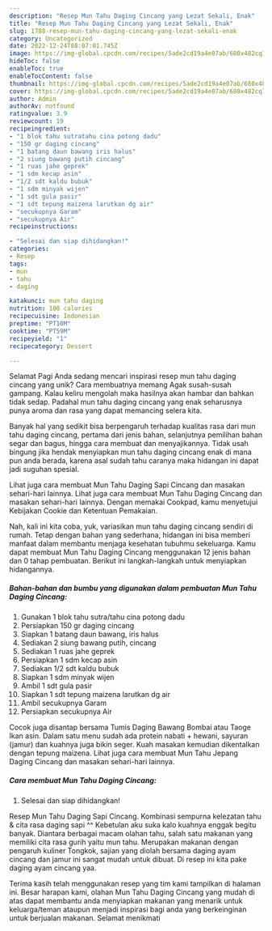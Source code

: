 ```yaml
---
description: "Resep Mun Tahu Daging Cincang yang Lezat Sekali, Enak"
title: "Resep Mun Tahu Daging Cincang yang Lezat Sekali, Enak"
slug: 1788-resep-mun-tahu-daging-cincang-yang-lezat-sekali-enak
category: Uncategorized
date: 2022-12-24T08:07:01.745Z
image: https://img-global.cpcdn.com/recipes/5ade2cd19a4e07ab/680x482cq70/mun-tahu-daging-cincang-foto-resep-utama.jpg
hideToc: false
enableToc: true
enableTocContent: false
thumbnail: https://img-global.cpcdn.com/recipes/5ade2cd19a4e07ab/680x482cq70/mun-tahu-daging-cincang-foto-resep-utama.jpg
cover: https://img-global.cpcdn.com/recipes/5ade2cd19a4e07ab/680x482cq70/mun-tahu-daging-cincang-foto-resep-utama.jpg
author: Admin
authorAv: notfound
ratingvalue: 3.9
reviewcount: 19
recipeingredient:
- "1 blok tahu sutratahu cina potong dadu"
- "150 gr daging cincang"
- "1 batang daun bawang iris halus"
- "2 siung bawang putih cincang"
- "1 ruas jahe geprek"
- "1 sdm kecap asin"
- "1/2 sdt kaldu bubuk"
- "1 sdm minyak wijen"
- "1 sdt gula pasir"
- "1 sdt tepung maizena larutkan dg air"
- "secukupnya Garam"
- "secukupnya Air"
recipeinstructions:

- "Selesai dan siap dihidangkan!"
categories:
- Resep
tags:
- mun
- tahu
- daging

katakunci: mun tahu daging 
nutrition: 108 calories
recipecuisine: Indonesian
preptime: "PT10M"
cooktime: "PT59M"
recipeyield: "1"
recipecategory: Dessert

---
```



Selamat Pagi Anda sedang mencari inspirasi resep mun tahu daging cincang yang unik? Cara membuatnya memang Agak susah-susah gampang. Kalau keliru mengolah maka hasilnya akan hambar dan bahkan tidak sedap. Padahal mun tahu daging cincang yang enak seharusnya punya aroma dan rasa yang dapat memancing selera kita.


Banyak hal yang sedikit bisa berpengaruh terhadap kualitas rasa dari mun tahu daging cincang, pertama dari jenis bahan, selanjutnya pemilihan bahan segar dan bagus, hingga cara membuat dan menyajikannya. Tidak usah bingung jika hendak menyiapkan mun tahu daging cincang enak di mana pun anda berada, karena asal sudah tahu caranya maka hidangan ini dapat jadi suguhan spesial.

Lihat juga cara membuat Mun Tahu Daging Sapi Cincang dan masakan sehari-hari lainnya. Lihat juga cara membuat Mun Tahu Daging Cincang dan masakan sehari-hari lainnya. Dengan memakai Cookpad, kamu menyetujui Kebijakan Cookie dan Ketentuan Pemakaian.


Nah, kali ini kita coba, yuk, variasikan mun tahu daging cincang sendiri di rumah. Tetap dengan bahan yang sederhana, hidangan ini bisa memberi manfaat dalam membantu menjaga kesehatan tubuhmu sekeluarga. Kamu dapat membuat Mun Tahu Daging Cincang menggunakan 12 jenis bahan dan 0 tahap pembuatan. Berikut ini langkah-langkah untuk menyiapkan hidangannya.

<!--inarticleads1-->

##### Bahan-bahan dan bumbu yang digunakan dalam pembuatan Mun Tahu Daging Cincang:

1. Gunakan 1 blok tahu sutra/tahu cina potong dadu
1. Persiapkan 150 gr daging cincang
1. Siapkan 1 batang daun bawang, iris halus
1. Sediakan 2 siung bawang putih, cincang
1. Sediakan 1 ruas jahe geprek
1. Persiapkan 1 sdm kecap asin
1. Sediakan 1/2 sdt kaldu bubuk
1. Siapkan 1 sdm minyak wijen
1. Ambil 1 sdt gula pasir
1. Siapkan 1 sdt tepung maizena larutkan dg air
1. Ambil secukupnya Garam
1. Persiapkan secukupnya Air


Cocok juga disantap bersama Tumis Daging Bawang Bombai atau Taoge Ikan asin. Dalam satu menu sudah ada protein nabati + hewani, sayuran (jamur) dan kuahnya juga bikin seger. Kuah masakan kemudian dikentalkan dengan tepung maizena. Lihat juga cara membuat Mun Tahu Jepang Daging Cincang dan masakan sehari-hari lainnya. 

<!--inarticleads2-->

##### Cara membuat Mun Tahu Daging Cincang:


1. Selesai dan siap dihidangkan!

Resep Mun Tahu Daging Sapi Cincang. Kombinasi sempurna kelezatan tahu &amp; cita rasa daging sapi ^^ Kebetulan aku suka kalo kuahnya enggak begitu banyak. Diantara berbagai macam olahan tahu, salah satu makanan yang memiliki cita rasa gurih yaitu mun tahu. Merupakan makanan dengan pengaruh kuliner Tongkok, sajian yang diolah bersama daging ayam cincang dan jamur ini sangat mudah untuk dibuat. Di resep ini kita pake daging ayam cincang yaa. 

Terima kasih telah menggunakan resep yang tim kami tampilkan di halaman ini. Besar harapan kami, olahan Mun Tahu Daging Cincang yang mudah di atas dapat membantu anda menyiapkan makanan yang menarik untuk keluarga/teman ataupun menjadi inspirasi bagi anda yang berkeinginan untuk berjualan makanan. Selamat menikmati
